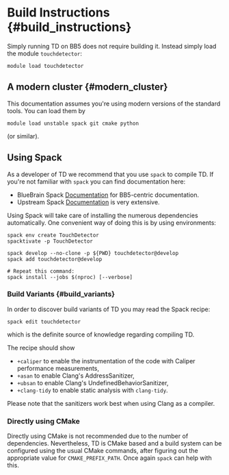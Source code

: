 # Build Instructions {#build_instructions}
Simply running TD on BB5 does not require building it. Instead simply load the
module `touchdetector`:

    module load touchdetector


## A modern cluster {#modern_cluster}
This documentation assumes you're using modern versions of the standard tools.
You can load them by
```
module load unstable spack git cmake python
```
(or similar).


## Using Spack
As a developer of TD we recommend that you use `spack` to compile TD. If you're
not familiar with `spack` you can find documentation here:
  * BlueBrain Spack [Documentation][bbp_spack_docs] for BB5-centric documentation.
  * Upstream Spack [Documentation][spack_docs] is very extensive.

Using Spack will take care of installing the numerous dependencies
automatically. One convenient way of doing this is by using environments:
```
spack env create TouchDetector
spacktivate -p TouchDetector

spack develop --no-clone -p ${PWD} touchdetector@develop
spack add touchdetector@develop

# Repeat this command:
spack install --jobs $(nproc) [--verbose]
```

### Build Variants {#build_variants}
In order to discover build variants of TD you may read the Spack recipe:
```
spack edit touchdetector
```
which is the definite source of knowledge regarding compiling TD.

The recipe should show
  - `+caliper` to enable the instrumentation of the code with Caliper
  performance measurements,
  - `+asan` to enable Clang's AddressSanitizer,
  - `+ubsan` to enable Clang's UndefinedBehaviorSanitizer,
  - `+clang-tidy` to enable static analysis with `clang-tidy`.

Please note that the sanitizers work best when using Clang as a compiler.

[bbp_spack_docs]: https://github.com/bluebrain/spack
[spack_docs]: https://spack.readthedocs.io/en/latest

### Directly using CMake
Directly using CMake is not recommended due to the number of dependencies.
Nevertheless, TD is CMake based and a build system can be configured using the
usual CMake commands, after figuring out the appropriate value for
`CMAKE_PREFIX_PATH`. Once again `spack` can help with this.
